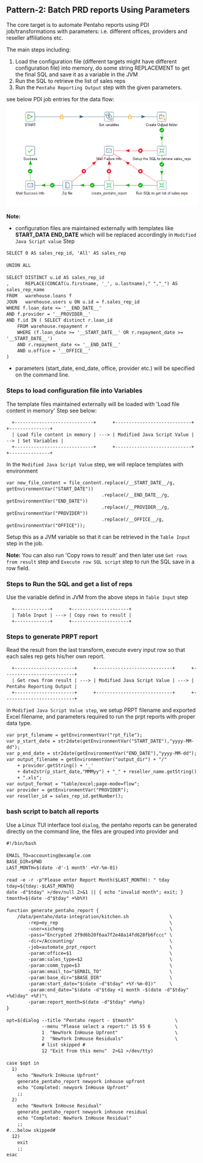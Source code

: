 ## Pattern-2: Batch PRD reports Using Parameters ##

The core target is to automate Pentaho reports using PDI job/transformations
with parameters: i.e. different offices, providers and reseller
affiliations etc.

The main steps including:
1. Load the configuration file (different targets might have different configuration file) 
   into memory, do some string REPLACEMENT to get the final SQL and save it as a variable 
   in the JVM
2. Run the SQL to retrieve the list of sales reps
3. Run the `Pentaho Reporting Output` step with the given parameters.

see below PDI job entries for the data flow:
![PDI job entries](images/pentaho_automate_prpt.jpg)

**Note:**

+ configuration files are maintained externally with templates like __START_DATA__
__END_DATE__ which will be replaced accordingly in `Modified Java Script value` Step
```
SELECT 0 AS sales_rep_id, 'All' AS sales_rep

UNION ALL

SELECT DISTINCT u.id AS sales_rep_id
,      REPLACE(CONCAT(u.firstname, '_', u.lastname)," ","_") AS sales_rep_name
FROM   warehouse.loans f
JOUN   warehouse.users u ON u.id = f.sales_rep_id
WHERE f.loan_date <= '__END_DATE__'
AND f.provider = '__PROVIDER__'
AND f.id IN ( SELECT distinct r.loan_id
    FROM warehouse.repayment r 
    WHERE (f.loan_date >= '__START_DATE__' OR r.repayment_date >= '__START_DATE__')
    AND r.repayment_date <= '__END_DATE__' 
    AND u.office = '__OFFICE__'
)
```

+ parameters (start_date, end_date, office, provider etc.) will be specified on the
  command line.


### Steps to load configuration file into Variables ###
The template files maintained externally will be loaded with 'Load file content in memory' Step
see below:

```
  +-----------------------------+      +----------------------------+     +---------------+
  | Load file content in memory | ---> | Modified Java Script Value | --> | Set Variables |
  +-----------------------------+      +----------------------------+     +---------------+
```

In the `Modified Java Script Value` step, we will replace templates with environment

```
var new_file_content = file_content.replace(/__START_DATE__/g, getEnvironmentVar("START_DATE"))
                                   .replace(/__END_DATE__/g, getEnvironmentVar("END_DATE"))  
                                   .replace(/__PROVIDER__/g, getEnvironmentVar("PROVIDER"))
                                   .replace(/__OFFICE__/g, getEnvironmentVar("OFFICE"));
```

Setup this as a JVM variable so that it can be retrieved in the `Table Input` step in the job.

**Note:** You can also run 'Copy rows to result' and then later use `Get rows from result` step and 
`Execute row SQL script` step to run the SQL save in a row field.

### Steps to Run the SQL and get a list of reps ###
Use the variable defind in JVM from the above steps in `Table Input` step

```
  +-------------+      +---------------------+
  | Table Input | ---> | Copy rows to result |
  +-------------+      +---------------------+
```

### Steps to generate PRPT report ###
Read the result from the last transform, execute every input row so that each sales rep gets
his/her own report. 
```
  +----------------------+      +----------------------------+      +--------------------------+
  | Get rows from result | ---> | Modified Java Script Value | ---> | Pentaho Reporting Output |
  +----------------------+      +----------------------------+      +--------------------------+
```

in `Modified Java Script Value step`, we setup PRPT filename and exported Excel filename, 
and parameters required to run the prpt reports with proper data type.

```
var prpt_filename = getEnvironmentVar("rpt_file");
var p_start_date = str2date(getEnvironmentVar("START_DATE"),"yyyy-MM-dd");
var p_end_date = str2date(getEnvironmentVar("END_DATE"),"yyyy-MM-dd");
var output_filename = getEnvironmentVar("output_dir") + "/" 
    + provider.getString() + '_'
    + date2str(p_start_date,"MMMyy") + "_" + reseller_name.getString()
    + ".xls";
var output_format = "table/excel;page-mode=flow";
var provider = getEnvironmentVar("PROVIDER");
var reseller_id = sales_rep_id.getNumber();
```

### bash script to batch all reports ###
Use a Linux TUI interface tool `dialog`, the pentaho reports can be generated
directly on the command line, the files are grouped into provider and

```
#!/bin/bash

EMAIL_TO=accounting@example.com
BASE_DIR=$PWD
LAST_MONTH=$(date -d'-1 month' +%Y-%m-01)

read -e -r -p"Please enter Report Month($LAST_MONTH): " tday
tday=${tday:-$LAST_MONTH}
date -d"$tday" >/dev/null 2>&1 || { echo "invalid month"; exit; }
tmonth=$(date -d"$tday" +%b%Y)

function generate_pentaho_report {
    /data/pentaho/data-integration/kitchen.sh               \
        -rep=my_rep                                         \
        -user=xicheng                                       \
        -pass="Encrypted 2f9d6b20f6aa7f2e48a14fd628fb6fccc" \
        -dir=/Accounting/                                   \
        -job=automate_prpt_report                           \
        -param:office=$1                                    \
        -param:sales_type=$2                                \
        -param:comm_type=$3                                 \
        -param:email_to="$EMAIL_TO"                         \
        -param:base_dir="$BASE_DIR"                         \
        -param:start_date="$(date -d"$tday" +%Y-%m-01)"     \
        -param:end_date="$(date -d"$tday +1 month -$(date -d"$tday" +%d)day" +%F)"\
        -param:report_month=$(date -d"$tday" +%m%y)
}

opt=$(dialog --title "Pentaho report - $tmonth"               \
             --menu "Please select a report:" 15 55 6         \
             1  "NewYork InHouse Upfront"                     \
             2  "NewYork InHouse Residuals"                   \
             # list skipped #
             12 "Exit from this menu"  2>&1 >/dev/tty)
             
case $opt in
  1)
    echo "NewYork InHouse Upfront"
    generate_pentaho_report newyork inhouse upfront
    echo "Completed: newyork InHouse Upfront"
    ;;
  2)
    echo "NewYork InHouse Residual"
    generate_pentaho_report newyork inhouse residual
    echo "Completed: NewYork InHouse Residual"
    ;;
#...below skipped#
  12)
    exit
    ;;
esac
```




